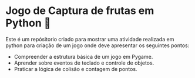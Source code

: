 # Jogo de Captura de frutas em Python :blue_heart:
Este é um repósitorio criado para mostrar uma atividade realizada em python para criação de um jogo onde deve apresentar os seguintes pontos:
* Compreender a estrutura básica de um jogo em Pygame.
* Aprender sobre eventos de teclado e controle de objetos.
* Praticar a lógica de colisão e contagem de pontos.

